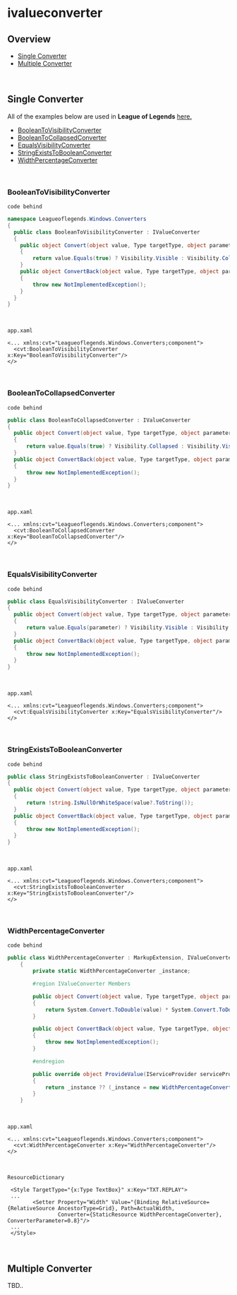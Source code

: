 # ivalueconverter

## Overview
- [Single Converter](#single-converter)
- [Multiple Converter](#multiple-converter)
<br />

## Single Converter
All of the examples below are used in __League of Legends__ [here.](https://github.com/devncore/leagueoflegends/tree/master/Leagueoflegends/Leagueoflegends.Converter/Windows/Converters)

- [BooleanToVisibilityConverter](#booleantovisibilityconverter)
- [BooleanToCollapsedConverter](#booleantocollapsedconverter)
- [EqualsVisibilityConverter](#equalsvisibilityconverter)
- [StringExistsToBooleanConverter](#stringexiststobooleanconverter)
- [WidthPercentageConverter](#widthpercentageconverter)
<br />

### BooleanToVisibilityConverter
`code behind`
```csharp
namespace Leagueoflegends.Windows.Converters
{
  public class BooleanToVisibilityConverter : IValueConverter
  {
    public object Convert(object value, Type targetType, object parameter, CultureInfo culture)
    {
        return value.Equals(true) ? Visibility.Visible : Visibility.Collapsed;
    }
    public object ConvertBack(object value, Type targetType, object parameter, CultureInfo culture)
    {
        throw new NotImplementedException();
    }
  }
}
```
<br />

`app.xaml`
```xaml
<... xmlns:cvt="Leagueoflegends.Windows.Converters;component">
  <cvt:BooleanToVisibilityConverter x:Key="BooleanToVisibilityConverter"/>
</>
```
<br />

### BooleanToCollapsedConverter
`code behind`
```csharp
public class BooleanToCollapsedConverter : IValueConverter
{
  public object Convert(object value, Type targetType, object parameter, CultureInfo culture)
  {
      return value.Equals(true) ? Visibility.Collapsed : Visibility.Visible;
  }
  public object ConvertBack(object value, Type targetType, object parameter, CultureInfo culture)
  {
      throw new NotImplementedException();
  }
}
```
<br />

`app.xaml`
```xaml
<... xmlns:cvt="Leagueoflegends.Windows.Converters;component">
  <cvt:BooleanToCollapsedConverter x:Key="BooleanToCollapsedConverter"/>
</>
```
<br />

### EqualsVisibilityConverter
`code behind`
```csharp
public class EqualsVisibilityConverter : IValueConverter
{
  public object Convert(object value, Type targetType, object parameter, CultureInfo culture)
  {
      return value.Equals(parameter) ? Visibility.Visible : Visibility.Collapsed;
  }
  public object ConvertBack(object value, Type targetType, object parameter, CultureInfo culture)
  {
      throw new NotImplementedException();
  }
}
```
<br />

`app.xaml`
```xaml
<... xmlns:cvt="Leagueoflegends.Windows.Converters;component">
  <cvt:EqualsVisibilityConverter x:Key="EqualsVisibilityConverter"/>
</>
```
<br />

### StringExistsToBooleanConverter
`code behind`
```csharp
public class StringExistsToBooleanConverter : IValueConverter
{
  public object Convert(object value, Type targetType, object parameter, CultureInfo culture)
  {
      return !string.IsNullOrWhiteSpace(value?.ToString());
  }
  public object ConvertBack(object value, Type targetType, object parameter, CultureInfo culture)
  {
      throw new NotImplementedException();
  }
}
```
<br />

`app.xaml`
```xaml
<... xmlns:cvt="Leagueoflegends.Windows.Converters;component">
  <cvt:StringExistsToBooleanConverter x:Key="StringExistsToBooleanConverter"/>
</>
```
<br />

### WidthPercentageConverter
`code behind`
```csharp
public class WidthPercentageConverter : MarkupExtension, IValueConverter
    {
        private static WidthPercentageConverter _instance;

        #region IValueConverter Members

        public object Convert(object value, Type targetType, object parameter, CultureInfo culture)
        {
            return System.Convert.ToDouble(value) * System.Convert.ToDouble(parameter);
        }

        public object ConvertBack(object value, Type targetType, object parameter, CultureInfo culture)
        {
            throw new NotImplementedException();
        }

        #endregion

        public override object ProvideValue(IServiceProvider serviceProvider)
        {
            return _instance ?? (_instance = new WidthPercentageConverter());
        }
    }
```
<br />

`app.xaml`
```xaml
<... xmlns:cvt="Leagueoflegends.Windows.Converters;component">
  <cvt:WidthPercentageConverter x:Key="WidthPercentageConverter"/>
</>
```
<br />

`ResourceDictionary`
```xaml
 <Style TargetType="{x:Type TextBox}" x:Key="TXT.REPLAY">
 ...
        <Setter Property="Width" Value="{Binding RelativeSource={RelativeSource AncestorType=Grid}, Path=ActualWidth, 
                Converter={StaticResource WidthPercentageConverter}, ConverterParameter=0.8}"/>
 ...
 </Style>
```
<br />

## Multiple Converter
TBD..
